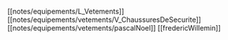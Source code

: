 [[notes/equipements/L_Vetements]] [[notes/equipements/vetements/V_ChaussuresDeSecurite]] [[notes/equipements/vetements/pascalNoel]]
[[fredericWillemin]]